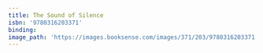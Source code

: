 ```yaml
---
title: The Sound of Silence
isbn: '9780316203371'
binding:
image_path: 'https://images.booksense.com/images/371/203/9780316203371.jpg'
---
```



